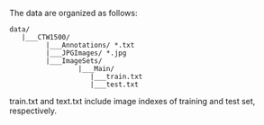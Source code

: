 The data are organized as follows:

```
data/
   |___CTW1500/
	     |___Annotations/ *.txt
	     |___JPGImages/ *.jpg
	     |___ImageSets/
		         |___Main/
			        |___train.txt
			        |___test.txt
```

train.txt and text.txt include image indexes of training and test set, respectively.
